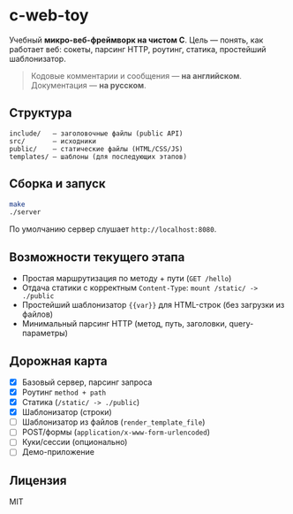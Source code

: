 # c-web-toy

Учебный **микро-веб-фреймворк на чистом C**. Цель — понять, как работает веб: сокеты, парсинг HTTP, роутинг, статика, простейший шаблонизатор.

> Кодовые комментарии и сообщения — **на английском**. Документация — **на русском**.

## Структура

```
include/   — заголовочные файлы (public API)
src/       — исходники
public/    — статические файлы (HTML/CSS/JS)
templates/ — шаблоны (для последующих этапов)
```

## Сборка и запуск

```bash
make
./server
```

По умолчанию сервер слушает `http://localhost:8080`.

## Возможности текущего этапа

- Простая маршрутизация по методу + пути (`GET /hello`)
- Отдача статики с корректным `Content-Type`: `mount /static/ -> ./public`
- Простейший шаблонизатор `{{var}}` для HTML-строк (без загрузки из файлов)
- Минимальный парсинг HTTP (метод, путь, заголовки, query-параметры)

## Дорожная карта

- [x] Базовый сервер, парсинг запроса
- [x] Роутинг `method + path`
- [x] Статика (`/static/ -> ./public`)
- [x] Шаблонизатор (строки)
- [ ] Шаблонизатор из файлов (`render_template_file`)
- [ ] POST/формы (`application/x-www-form-urlencoded`)
- [ ] Куки/сессии (опционально)
- [ ] Демо-приложение

## Лицензия

MIT
